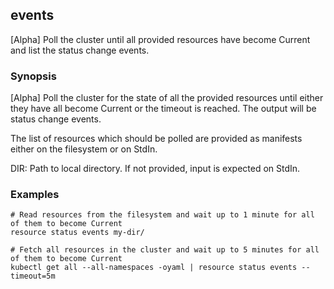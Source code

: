 ## events

[Alpha] Poll the cluster until all provided resources have become Current and list the status change events.

### Synopsis

[Alpha] Poll the cluster for the state of all the provided resources until either they have all become 
Current or the timeout is reached. The output will be status change events.

The list of resources which should be polled are provided as manifests either on the filesystem or
on StdIn. 

  DIR:
    Path to local directory. If not provided, input is expected on StdIn.

### Examples

    # Read resources from the filesystem and wait up to 1 minute for all of them to become Current
    resource status events my-dir/

    # Fetch all resources in the cluster and wait up to 5 minutes for all of them to become Current
    kubectl get all --all-namespaces -oyaml | resource status events --timeout=5m
